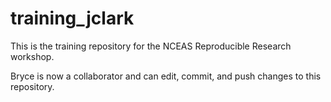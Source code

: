 # training_jclark

This is the training repository for the NCEAS Reproducible Research workshop.

Bryce is now a collaborator and can edit, commit, and push changes to this repository.